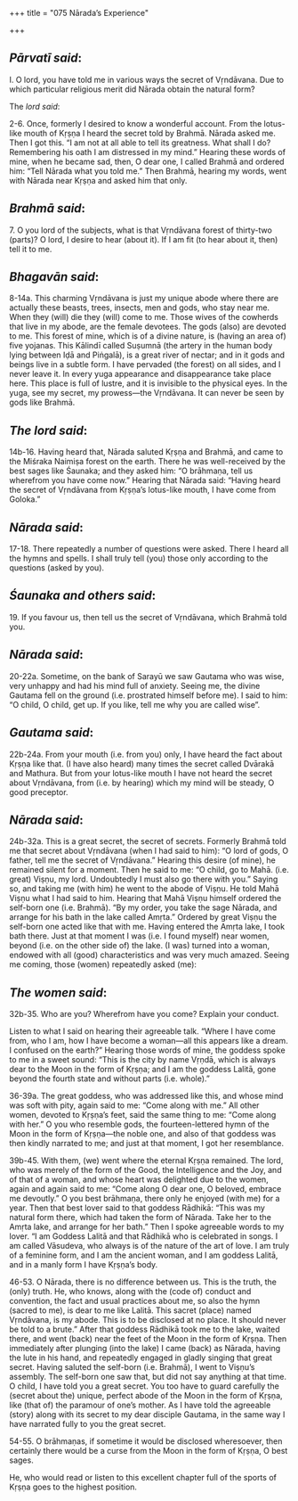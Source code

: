 +++
title = "075 Nārada’s Experience"

+++
 

## *Pārvatī said*:

I. O lord, you have told me in various ways the secret of Vṛndāvana. Due to which particular religious merit did Nārada obtain the natural form?

The *lord said*:

2-6. Once, formerly I desired to know a wonderful account. From the lotus-like mouth of Kṛṣṇa I heard the secret told by Brahmā. Nārada asked me. Then I got this. “I am not at all able to tell its greatness. What shall I do? Remembering his oath I am distressed in my mind.” Hearing these words of mine, when he became sad, then, O dear one, I called Brahmā and ordered him: “Tell Nārada what you told me.” Then Brahmā, hearing my words, went with Nārada near Kṛṣṇa and asked him that only.

## *Brahmā said*:

7\. O you lord of the subjects, what is that Vṛndāvana forest of thirty-two (parts)? O lord, I desire to hear (about it). If I am fit (to hear about it, then) tell it to me.

## *Bhagavān said*:

8-14a. This charming Vṛndāvana is just my unique abode where there are actually these beasts, trees, insects, men and gods, who stay near me. When they (will) die they (will) come to me. Those wives of the cowherds that live in my abode, are the female devotees. The gods (also) are devoted to me. This forest of mine, which is of a divine nature, is (having an area of) five yojanas. This Kālindī called Suṣumnā (the artery in the human body lying between Iḍā and Piṅgalā), is a great river of nectar; and in it gods and beings live in a subtle form. I have pervaded (the forest) on all sides, and I never leave it. In every yuga appearance and disappearance take place here. This place is full of lustre, and it is invisible to the physical eyes. In the yuga, see my secret, my prowess—the Vṛndāvana. It can never be seen by gods like Brahmā.

## *The lord said*:

14b-16. Having heard that, Nārada saluted Kṛṣṇa and Brahmā, and came to the Miśraka Naimiṣa forest on the earth. There he was well-received by the best sages like Śaunaka; and they asked him: “O brāhmaṇa, tell us wherefrom you have come now.” Hearing that Nārada said: “Having heard the secret of Vṛndāvana from Kṛṣṇa’s lotus-like mouth, I have come from Goloka.”

## *Nārada said*:

17-18. There repeatedly a number of questions were asked. There I heard all the hymns and spells. I shall truly tell (you) those only according to the questions (asked by you).

## *Śaunaka and others said*:

19\. If you favour us, then tell us the secret of Vṛndāvana, which Brahmā told you.

## *Nārada said*:

20-22a. Sometime, on the bank of Sarayū we saw Gautama who was wise, very unhappy and had his mind full of anxiety. Seeing me, the divine Gautama fell on the ground (i.e. prostrated himself before me). I said to him: “O child, O child, get up. If you like, tell me why you are called wise”.

## *Gautama said*:

22b-24a. From your mouth (i.e. from you) only, I have heard the fact about Kṛṣṇa like that. (I have also heard) many times the secret called Dvārakā and Mathura. But from your lotus-like mouth I have not heard the secret about Vṛndāvana, from (i.e. by hearing) which my mind will be steady, O good preceptor.

## *Nārada said*:

24b-32a. This is a great secret, the secret of secrets. Formerly Brahmā told me that secret about Vṛndāvana (when I had said to him): “O lord of gods, O father, tell me the secret of Vṛndāvana.” Hearing this desire (of mine), he remained silent for a moment. Then he said to me: “O child, go to Mahā. (i.e. great) Viṣṇu, my lord. Undoubtedly I must also go there with you.” Saying so, and taking me (with him) he went to the abode of Viṣṇu. He told Mahā Viṣṇu what I had said to him. Hearing that Mahā Viṣṇu himself ordered the self-born one (i.e. Brahmā). “By my order, you take the sage Nārada, and arrange for his bath in the lake called Amṛta.” Ordered by great Viṣṇu the self-born one acted like that with me. Having entered the Amṛta lake, I took bath there. Just at that moment I was (i.e. I found myself) near women, beyond (i.e. on the other side of) the lake. (I was) turned into a woman, endowed with all (good) characteristics and was very much amazed. Seeing me coming, those (women) repeatedly asked (me):

## *The women said*:

32b-35. Who are you? Wherefrom have you come? Explain your conduct.

Listen to what I said on hearing their agreeable talk. “Where I have come from, who I am, how I have become a woman—all this appears like a dream. I confused on the earth?” Hearing those words of mine, the goddess spoke to me in a sweet sound: “This is the city by name Vṛṇdā, which is always dear to the Moon in the form of Kṛṣṇa; and I am the goddess Lalitā, gone beyond the fourth state and without parts (i.e. whole).”

36-39a. The great goddess, who was addressed like this, and whose mind was soft with pity, again said to me: “Come along with me.” All other women, devoted to Kṛṣṇa’s feet, said the same thing to me: “Come along with her.” O you who resemble gods, the fourteen-lettered hymn of the Moon in the form of Kṛṣṇa—the noble one, and also of that goddess was then kindly narrated to me; and just at that moment, I got her resemblance.

39b-45. With them, (we) went where the eternal Kṛṣṇa remained. The lord, who was merely of the form of the Good, the Intelligence and the Joy, and of that of a woman, and whose heart was delighted due to the women, again and again said to me: “Come along O dear one, O beloved, embrace me devoutly.” O you best brāhmaṇa, there only he enjoyed (with me) for a year. Then that best lover said to that goddess Rādhikā: “This was my natural form there, which had taken the form of Nārada. Take her to the Amṛta lake, and arrange for her bath.” Then I spoke agreeable words to my lover. “I am Goddess Lalitā and that Rādhikā who is celebrated in songs. I am called Vāsudeva, who always is of the nature of the art of love. I am truly of a feminine form, and I am the ancient woman, and I am goddess Lalitā, and in a manly form I have Kṛṣṇa’s body.

46-53. O Nārada, there is no difference between us. This is the truth, the (only) truth. He, who knows, along with the (code of) conduct and convention, the fact and usual practices about me, so also the hymn (sacred to me), is dear to me like Lalitā. This sacret (place) named Vṛndāvana, is my abode. This is to be disclosed at no place. It should never be told to a brute.” After that goddess Rādhikā took me to the lake, waited there, and went (back) near the feet of the Moon in the form of Kṛṣṇa. Then immediately after plunging (into the lake) I came (back) as Nārada, having the lute in his hand, and repeatedly engaged in gladly singing that great secret. Having saluted the self-born (i.e. Brahmā), I went to Viṣṇu’s assembly. The self-born one saw that, but did not say anything at that time. O child, I have told you a great secret. You too have to guard carefully the (secret about the) unique, perfect abode of the Moon in the form of Kṛṣṇa, like (that of) the paramour of one’s mother. As I have told the agreeable (story) along with its secret to my dear disciple Gautama, in the same way I have narrated fully to you the great secret.

54-55. O brāhmaṇas, if sometime it would be disclosed wheresoever, then certainly there would be a curse from the Moon in the form of Kṛṣṇa, O best sages.

He, who would read or listen to this excellent chapter full of the sports of Kṛṣṇa goes to the highest position.


